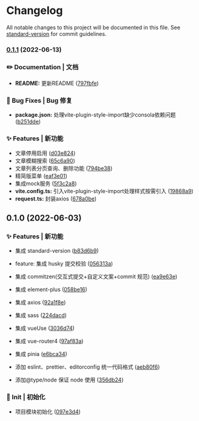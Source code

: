 # Changelog

All notable changes to this project will be documented in this file. See [standard-version](https://github.com/conventional-changelog/standard-version) for commit guidelines.

### [0.1.1](https://github.com/liuyav/blog/compare/v0.1.0...v0.1.1) (2022-06-13)


### ✏️ Documentation | 文档

* **README:** 更新README ([797fbfe](https://github.com/liuyav/blog/commit/797fbfecf46f4db7a715a1293ee2db4263fbcabc))


### 🐛 Bug Fixes | Bug 修复

* **package.json:** 处理vite-plugin-style-import缺少consola依赖问题 ([b251dde](https://github.com/liuyav/blog/commit/b251ddeb4cc2152cfeeaacdc01beef344f3b0fd5))


### ✨ Features | 新功能

* 文章停用启用 ([d03e824](https://github.com/liuyav/blog/commit/d03e824e42859509c592375b0e04e6d9439e0f52))
* 文章模糊搜索 ([65c6a90](https://github.com/liuyav/blog/commit/65c6a9090607236a5f0235199d992f518f56eae0))
* 文章列表分页查询、删除功能 ([794be38](https://github.com/liuyav/blog/commit/794be3834695ca1d1205d7aef82baff3c60cb95c))
* 精简版菜单 ([eaf3e01](https://github.com/liuyav/blog/commit/eaf3e014a978fb5182a7cbf63f3df2284b5e923d))
* 集成mock服务 ([5f3c2a8](https://github.com/liuyav/blog/commit/5f3c2a81b8acbbf95e0685adf63cddd1f7b15f20))
* **vite.config.ts:** 引入vite-plugin-style-import处理样式按需引入 ([19868a9](https://github.com/liuyav/blog/commit/19868a95e514fd81c7700be7fc0327c34f58d299))
* **request.ts:** 封装axios ([678a0be](https://github.com/liuyav/blog/commit/678a0bed65683c46dbde208d389dbc197a702248))

## 0.1.0 (2022-06-03)

### ✨ Features | 新功能

- 集成 standard-version ([b83d6b9](https://github.com/liuyav/blog/commit/b83d6b90bf9b2bac1784b2c814427bcfb3322cbd))

- feature: 集成 husky 提交校验 ([056313a](https://github.com/liuyav/blog/commit/056313ae551c2b073fbd7efeae560e6209165ed9))

- 集成 commitzen(交互式提交+自定义文案+commit 规范) ([ea9e63e](https://github.com/liuyav/blog/commit/ea9e63ee32bafc7267fc31180834b5ed0188b47a))

- 集成 element-plus ([058be16](https://github.com/liuyav/blog/commit/058be16475bc0c8c751ffa8dc6098cfdeb1bb362))

- 集成 axios ([92a1f8e](https://github.com/liuyav/blog/commit/92a1f8e72cf73c954ef21a08bbfcdcdb1ef357f5))

- 集成 sass ([224dacd](https://github.com/liuyav/blog/commit/224dacd4454cdf03ac803f4bd62c84c6e85c58de))

- 集成 vueUse ([3036d74](https://github.com/liuyav/blog/commit/3036d746b99663ae918a753e6cefe81506d7b3b6))

- 集成 vue-router4 ([97af83a](https://github.com/liuyav/blog/commit/97af83a2f80459ff1a9e7f0a45b7353116128149))

- 集成 pinia ([e6bca34](https://github.com/liuyav/blog/commit/e6bca343d610bc8fda9d23735f354644f324a0d1))

- 添加 eslint、prettier、editorconfig 统一代码格式 ([aeb80f6](https://github.com/liuyav/blog/commit/aeb80f6328e8b764ed8f969c9519ea5eaaedeced))

- 添加@type/node 保证 node 使用 ([356db24](https://github.com/liuyav/blog/commit/356db249f53f12ba6e1cde1f0b57bda3c941f4d8))

### 🎉 Init | 初始化

- 项目模块初始化 ([097e3d4](https://github.com/liuyav/blog/commit/097e3d4f101b1f93eff1593f1e1352f2884b0073))
